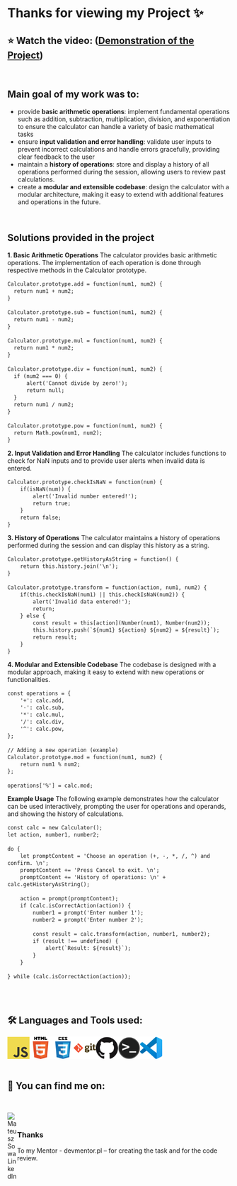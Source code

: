 # Thanks for viewing my Project ✨

## :star: Watch the video: ([Demonstration of the Project](https://katarzynadworak.github.io/JS-AdvancedCalculator/))
<br />

## Main goal of my work was to:
- provide **basic arithmetic operations**: implement fundamental operations such as addition, subtraction, multiplication, division, and exponentiation to ensure the calculator can handle a variety of basic mathematical tasks
- ensure **input validation and error handling**: validate user inputs to prevent incorrect calculations and handle errors gracefully, providing clear feedback to the user
- maintain a **history of operations**: store and display a history of all operations performed during the session, allowing users to review past calculations.
- create a **modular and extensible codebase**: design the calculator with a modular architecture, making it easy to extend with additional features and operations in the future.
<br />

## Solutions provided in the project
**1. Basic Arithmetic Operations**
The calculator provides basic arithmetic operations. The implementation of each operation is done through respective methods in the Calculator prototype.

    Calculator.prototype.add = function(num1, num2) {
      return num1 + num2; 
    }

    Calculator.prototype.sub = function(num1, num2) {
      return num1 - num2; 
    }

    Calculator.prototype.mul = function(num1, num2) {
      return num1 * num2; 
    }

    Calculator.prototype.div = function(num1, num2) {
      if (num2 === 0) {
          alert('Cannot divide by zero!');
          return null;
      }
      return num1 / num2; 
    }

    Calculator.prototype.pow = function(num1, num2) {
      return Math.pow(num1, num2);
    }
**2. Input Validation and Error Handling**
The calculator includes functions to check for NaN inputs and to provide user alerts when invalid data is entered.

    Calculator.prototype.checkIsNaN = function(num) {
        if(isNaN(num)) {
            alert('Invalid number entered!');
            return true;
        }
        return false;
    }
**3. History of Operations**
The calculator maintains a history of operations performed during the session and can display this history as a string.

    Calculator.prototype.getHistoryAsString = function() {
        return this.history.join('\n');
    }
    
    Calculator.prototype.transform = function(action, num1, num2) {
        if(this.checkIsNaN(num1) || this.checkIsNaN(num2)) {
            alert('Invalid data entered!');
            return;
        } else {
            const result = this[action](Number(num1), Number(num2));
            this.history.push(`${num1} ${action} ${num2} = ${result}`);
            return result;
        }
    }
**4. Modular and Extensible Codebase**
The codebase is designed with a modular approach, making it easy to extend with new operations or functionalities.

    const operations = {
        '+': calc.add,
        '-': calc.sub,
        '*': calc.mul,
        '/': calc.div,
        '^': calc.pow,
    };
    
    // Adding a new operation (example)
    Calculator.prototype.mod = function(num1, num2) {
        return num1 % num2;
    };
    
    operations['%'] = calc.mod;

**Example Usage**
The following example demonstrates how the calculator can be used interactively, prompting the user for operations and operands, and showing the history of calculations.

    const calc = new Calculator();
    let action, number1, number2;
    
    do {
        let promptContent = 'Choose an operation (+, -, *, /, ^) and confirm. \n';
        promptContent += 'Press Cancel to exit. \n';
        promptContent += 'History of operations: \n' + calc.getHistoryAsString();
    
        action = prompt(promptContent);
        if (calc.isCorrectAction(action)) {
            number1 = prompt('Enter number 1');
            number2 = prompt('Enter number 2');
    
            const result = calc.transform(action, number1, number2);
            if (result !== undefined) {
                alert(`Result: ${result}`);
            }
        }
    
    } while (calc.isCorrectAction(action));
<br />
<br />

## 🛠️ Languages and Tools used: 

<img align="left" alt="JavaScript" width="50px" src="https://raw.githubusercontent.com/github/explore/379d8d145b878a5b7a1c2a5b5800b1d82d5c8c8f/topics/javascript/javascript.png" />

<img align="left" alt="HTML5" width="50px" src="https://raw.githubusercontent.com/github/explore/80688e429a7d4ef2fca1e82350fe8e3517d3494d/topics/html/html.png" />

<img align="left" alt="CSS3" width="50px" src="https://raw.githubusercontent.com/github/explore/80688e429a7d4ef2fca1e82350fe8e3517d3494d/topics/css/css.png" />

<img align="left" alt="Git" width="50px" src="https://raw.githubusercontent.com/github/explore/80688e429a7d4ef2fca1e82350fe8e3517d3494d/topics/git/git.png" />

<img align="left" alt="GitHub" width="50px" src="https://raw.githubusercontent.com/github/explore/78df643247d429f6cc873026c0622819ad797942/topics/github/github.png" />

<img align="left" alt="Terminal" width="50px" src="https://raw.githubusercontent.com/github/explore/80688e429a7d4ef2fca1e82350fe8e3517d3494d/topics/terminal/terminal.png" />

<img align="left" alt="Visual Studio Code" width="50px" src="https://raw.githubusercontent.com/github/explore/80688e429a7d4ef2fca1e82350fe8e3517d3494d/topics/visual-studio-code/visual-studio-code.png" />

<br />
<br />
<br />
<br />

## :blue_heart:  You can find me on:
<br/>

[<img align="left" alt="Mateusz Sowa LinkedIn" width="22px" src="https://cdn.jsdelivr.net/npm/simple-icons@v3/icons/linkedin.svg" />](https://www.linkedin.com/in/katarzynadworakk/)

 
<br />

### Thanks
To my Mentor - devmentor.pl – for creating the task and for the code review.
